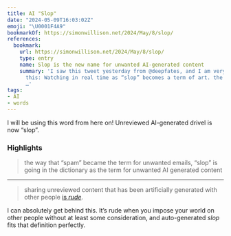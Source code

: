```yaml
---
title: AI "Slop"
date: "2024-05-09T16:03:02Z"
emoji: "\U0001F4A9"
bookmarkOf: https://simonwillison.net/2024/May/8/slop/
references:
  bookmark:
    url: https://simonwillison.net/2024/May/8/slop/
    type: entry
    name: Slop is the new name for unwanted AI-generated content
    summary: 'I saw this tweet yesterday from @deepfates, and I am very on board with
      this: Watching in real time as “slop” becomes a term of art. the way that “spam”
      …'
tags:
- AI
- words
---
```

I will be using this word from here on! Unreviewed AI-generated drivel is now “slop”.

### Highlights

> the way that “spam” became the term for unwanted emails, “slop” is going in the dictionary as the term for unwanted AI generated content

---

> sharing unreviewed content that has been artificially generated with other people [is _rude_](https://simonwillison.net/2023/Aug/27/wordcamp-llms/#personal-ai-ethics).

I can absolutely get behind this. It’s rude when you impose your world on other people without at least some consideration, and auto-generated _slop_ fits that definition perfectly.
